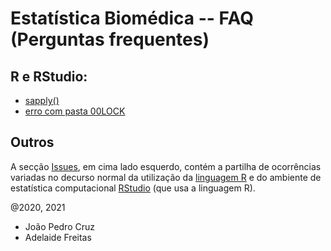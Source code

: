 # Estatística Biomédica -- FAQ (Perguntas frequentes)

## R e RStudio:

* [sapply()](sapply.md)
* [erro com pasta 00LOCK](https://github.com/jpcaveiro/ebwebsite/issues/10)


## Outros

A secção [Issues](https://github.com/jpcaveiro/ebwebsite/issues/), em cima lado esquerdo, contém a partilha de ocorrências variadas no decurso normal da utilização da [linguagem R](https://cloud.r-project.org/) e do ambiente de estatística computacional [RStudio](https://rstudio.com/products/rstudio/download/) (que usa a linguagem R).

@2020, 2021

* João Pedro Cruz
* Adelaide Freitas

